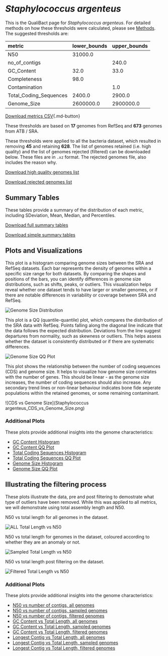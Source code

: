 # *Staphylococcus argenteus*

This is the QualiBact page for *Staphylococcus argenteus*. For detailed methods on how these thresholds were calculated, please see [Methods](../../methods.md).
The suggested thresholds are: 

| metric                 | lower_bounds   | upper_bounds   |
|:-----------------------|:---------------|:---------------|
| N50                    | 31000.0        |                |
| no_of_contigs          |                | 240.0          |
| GC_Content             | 32.0           | 33.0           |
| Completeness           | 98.0           |                |
| Contamination          |                | 1.0            |
| Total_Coding_Sequences | 2400.0         | 2900.0         |
| Genome_Size            | 2600000.0      | 2900000.0      |

[Download metrics CSV](Staphylococcus_argenteus_metrics.csv){.md-button}


These thresholds are based on **17** genomes from RefSeq and **673** genomes from ATB / SRA.

These thresholds were applied to all the bacteria dataset, which resulted in removing **45** and retaining **628**.
The list of genomes retained (i.e. high quality) and the list of genomes rejected (filtered) can be downloaded below. These files are in `.xz` format. The rejected genomes file, also includes the reason why.

[Download high quality genomes list](Staphylococcus_argenteus_high_quality_genomes.csv.xz)


[Download rejected genomes list](Staphylococcus_argenteus_filtered_out_genomes.csv.xz)



## Summary Tables
These tables provide a summary of the distribution of each metric, including SDeviation, Mean, Median, and Percentiles.

[Download full summary tables](summary.csv)

[Download simple summary tables](selected_summary.csv)

## Plots and Visualizations

This plot is a histogram comparing genome sizes between the SRA and RefSeq datasets. Each bar represents the density of genomes within a specific size range for both datasets. By comparing the shapes and positions of the bars, you can identify differences in genome size distributions, such as shifts, peaks, or outliers. This visualization helps reveal whether one dataset tends to have larger or smaller genomes, or if there are notable differences in variability or coverage between SRA and RefSeq.

![Genome Size Distribution](Genome_Size_refseq_histogram_kde.png)

This plot is a QQ (quantile-quantile) plot, which compares the distribution of the SRA data with RefSeq. Points falling along the diagonal line indicate that the data follows the expected distribution. Deviations from the line suggest departures from normality, such as skewness or outliers. This helps assess whether the dataset is consistently distributed or if there are systematic differences.

![Genome Size QQ Plot](Genome_Size_refseq_qqplot.png)

This plot shows the relationship between the number of coding sequences (CDS) and genome size. It helps to visualize how genome size correlates with the number of genes. This should be linear - as the genome size increases, the number of coding sequences should also increase. Any secondary trend lines or non-linear behaviour indicates bone fide seperate populations within the retained genomes, or some remaining contaminant. 

![CDS vs Genome Size](Staphylococcus argenteus_CDS_vs_Genome_Size.png)

### Additional Plots

These plots provide additional insights into the genome characteristics:

- [GC Content Histogram](GC_Content_refseq_histogram_kde.png)
- [GC Content QQ Plot](GC_Content_refseq_qqplot.png)
- [Total Coding Sequences Histogram](Total_Coding_Sequences_refseq_histogram_kde.png)
- [Total Coding Sequences QQ Plot](Total_Coding_Sequences_refseq_qqplot.png)
- [Genome Size Histogram](Genome_Size_refseq_histogram_kde.png)
- [Genome Size QQ Plot](Genome_Size_refseq_qqplot.png)
## Illustrating the filtering process
These plots illustrate the data, pre and post filtering to demostrate what type of outliers have been removed. While this was applied to all metrics, we will demonstrate using total assembly length and N50.

N50 vs total length for all genomes in the dataset.

![ALL Total Length vs N50](Staphylococcus_argenteus_all_total_length_N50.png)

N50 vs total length for genomes in the dataset, coloured according to whether they are an anomaly or not.

![Sampled Total Length vs N50](Staphylococcus_argenteus_sample_total_length_N50.png)

N50 vs total length post filtering on the dataset.

![Filtered Total Length vs N50](Staphylococcus_argenteus_filt_total_length_N50.png)

### Additional Plots

These plots provide additional insights into the genome characteristics:

- [N50 vs number of contigs, all genomes](Staphylococcus_argenteus_all_N50_number.png)
- [N50 vs number of contigs, sampled genomes](Staphylococcus_argenteus_sample_N50_number.png)
- [N50 vs number of contigs, filtered genomes](Staphylococcus_argenteus_filt_N50_number.png)
- [GC Content vs Total Length, all genomes](Staphylococcus_argenteus_all_total_length_GC_Content.png)
- [GC Content vs Total Length, sampled genomes](Staphylococcus_argenteus_sample_total_length_GC_Content.png)
- [GC Content vs Total Length, filtered genomes](Staphylococcus_argenteus_filt_total_length_GC_Content.png)
- [Longest Contig vs Total Length, all genomes](Staphylococcus_argenteus_all_total_length_longest.png)
- [Longest Contig vs Total Length, sampled genomes](Staphylococcus_argenteus_sample_total_length_longest.png)
- [Longest Contig vs Total Length, filtered genomes](Staphylococcus_argenteus_filt_total_length_longest.png)
